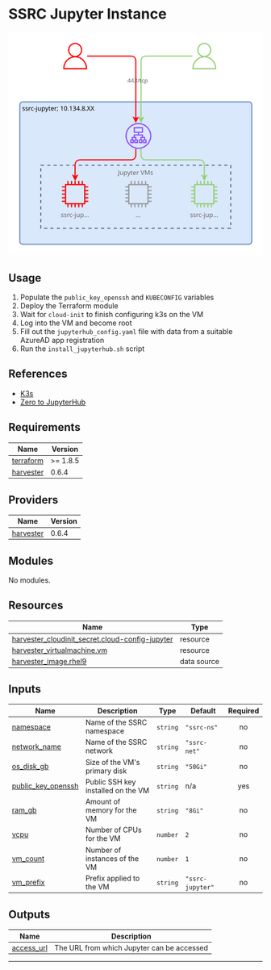 # SSRC Jupyter Instance

![SSRC-Jupyter diagram](docs/ssrc-jupyter.drawio.svg)

## Usage

1. Populate the `public_key_openssh` and `KUBECONFIG` variables
2. Deploy the Terraform module
3. Wait for `cloud-init` to finish configuring k3s on the VM
4. Log into the VM and become root
5. Fill out the `jupyterhub_config.yaml` file with data from a
   suitable AzureAD app registration
6. Run the `install_jupyterhub.sh` script

## References

- [K3s](https://docs.k3s.io/installation)
- [Zero to JupyterHub](https://z2jh.jupyter.org/en/stable/)

<!-- BEGIN_TF_DOCS -->
## Requirements

| Name | Version |
|------|---------|
| <a name="requirement_terraform"></a> [terraform](#requirement\_terraform) | >= 1.8.5 |
| <a name="requirement_harvester"></a> [harvester](#requirement\_harvester) | 0.6.4 |

## Providers

| Name | Version |
|------|---------|
| <a name="provider_harvester"></a> [harvester](#provider\_harvester) | 0.6.4 |

## Modules

No modules.

## Resources

| Name | Type |
|------|------|
| [harvester_cloudinit_secret.cloud-config-jupyter](https://registry.terraform.io/providers/harvester/harvester/0.6.4/docs/resources/cloudinit_secret) | resource |
| [harvester_virtualmachine.vm](https://registry.terraform.io/providers/harvester/harvester/0.6.4/docs/resources/virtualmachine) | resource |
| [harvester_image.rhel9](https://registry.terraform.io/providers/harvester/harvester/0.6.4/docs/data-sources/image) | data source |

## Inputs

| Name | Description | Type | Default | Required |
|------|-------------|------|---------|:--------:|
| <a name="input_namespace"></a> [namespace](#input\_namespace) | Name of the SSRC namespace | `string` | `"ssrc-ns"` | no |
| <a name="input_network_name"></a> [network\_name](#input\_network\_name) | Name of the SSRC network | `string` | `"ssrc-net"` | no |
| <a name="input_os_disk_gb"></a> [os\_disk\_gb](#input\_os\_disk\_gb) | Size of the VM's primary disk | `string` | `"50Gi"` | no |
| <a name="input_public_key_openssh"></a> [public\_key\_openssh](#input\_public\_key\_openssh) | Public SSH key installed on the VM | `string` | n/a | yes |
| <a name="input_ram_gb"></a> [ram\_gb](#input\_ram\_gb) | Amount of memory for the VM | `string` | `"8Gi"` | no |
| <a name="input_vcpu"></a> [vcpu](#input\_vcpu) | Number of CPUs for the VM | `number` | `2` | no |
| <a name="input_vm_count"></a> [vm\_count](#input\_vm\_count) | Number of instances of the VM | `number` | `1` | no |
| <a name="input_vm_prefix"></a> [vm\_prefix](#input\_vm\_prefix) | Prefix applied to the VM | `string` | `"ssrc-jupyter"` | no |

## Outputs

| Name | Description |
|------|-------------|
| <a name="output_access_url"></a> [access\_url](#output\_access\_url) | The URL from which Jupyter can be accessed |

---
<!-- END_TF_DOCS -->
